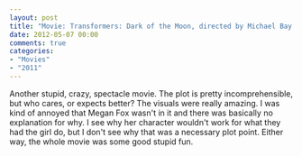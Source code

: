 ```yaml
---
layout: post
title: "Movie: Transformers: Dark of the Moon, directed by Michael Bay (2011)"
date: 2012-05-07 00:00
comments: true
categories:
- "Movies"
- "2011"
---
```


Another stupid, crazy, spectacle movie. The plot is pretty
incomprehensible, but who cares, or expects better? The visuals
were really amazing. I was kind of annoyed that Megan Fox wasn't in
it and there was basically no explanation for why. I see why her
character wouldn't work for what they had the girl do, but I don't
see why that was a necessary plot point. Either way, the whole
movie was some good stupid fun.

